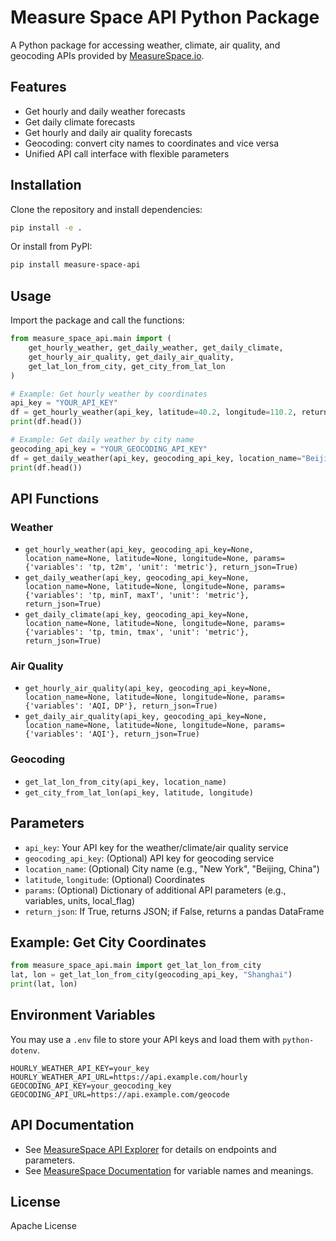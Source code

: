 # Measure Space API Python Package

A Python package for accessing weather, climate, air quality, and geocoding APIs provided by [MeasureSpace.io](https://measurespace.io).

## Features

- Get hourly and daily weather forecasts
- Get daily climate forecasts
- Get hourly and daily air quality forecasts
- Geocoding: convert city names to coordinates and vice versa
- Unified API call interface with flexible parameters

## Installation

Clone the repository and install dependencies:

```bash
pip install -e .
```

Or install from PyPI:

```bash
pip install measure-space-api
```

## Usage

Import the package and call the functions:

```python
from measure_space_api.main import (
    get_hourly_weather, get_daily_weather, get_daily_climate,
    get_hourly_air_quality, get_daily_air_quality,
    get_lat_lon_from_city, get_city_from_lat_lon
)

# Example: Get hourly weather by coordinates
api_key = "YOUR_API_KEY"
df = get_hourly_weather(api_key, latitude=40.2, longitude=110.2, return_json=False)
print(df.head())

# Example: Get daily weather by city name
geocoding_api_key = "YOUR_GEOCODING_API_KEY"
df = get_daily_weather(api_key, geocoding_api_key, location_name="Beijing", return_json=False)
print(df.head())
```

## API Functions

### Weather

- `get_hourly_weather(api_key, geocoding_api_key=None, location_name=None, latitude=None, longitude=None, params={'variables': 'tp, t2m', 'unit': 'metric'}, return_json=True)`
- `get_daily_weather(api_key, geocoding_api_key=None, location_name=None, latitude=None, longitude=None, params={'variables': 'tp, minT, maxT', 'unit': 'metric'}, return_json=True)`
- `get_daily_climate(api_key, geocoding_api_key=None, location_name=None, latitude=None, longitude=None, params={'variables': 'tp, tmin, tmax', 'unit': 'metric'}, return_json=True)`

### Air Quality

- `get_hourly_air_quality(api_key, geocoding_api_key=None, location_name=None, latitude=None, longitude=None, params={'variables': 'AQI, DP'}, return_json=True)`
- `get_daily_air_quality(api_key, geocoding_api_key=None, location_name=None, latitude=None, longitude=None, params={'variables': 'AQI'}, return_json=True)`

### Geocoding

- `get_lat_lon_from_city(api_key, location_name)`
- `get_city_from_lat_lon(api_key, latitude, longitude)`

## Parameters

- `api_key`: Your API key for the weather/climate/air quality service
- `geocoding_api_key`: (Optional) API key for geocoding service
- `location_name`: (Optional) City name (e.g., "New York", "Beijing, China")
- `latitude`, `longitude`: (Optional) Coordinates
- `params`: (Optional) Dictionary of additional API parameters (e.g., variables, units, local_flag)
- `return_json`: If True, returns JSON; if False, returns a pandas DataFrame

## Example: Get City Coordinates

```python
from measure_space_api.main import get_lat_lon_from_city
lat, lon = get_lat_lon_from_city(geocoding_api_key, "Shanghai")
print(lat, lon)
```

## Environment Variables

You may use a `.env` file to store your API keys and load them with `python-dotenv`.

```env
HOURLY_WEATHER_API_KEY=your_key
HOURLY_WEATHER_API_URL=https://api.example.com/hourly
GEOCODING_API_KEY=your_geocoding_key
GEOCODING_API_URL=https://api.example.com/geocode
```

## API Documentation

- See [MeasureSpace API Explorer](https://measurespace.io/api-explorer) for details on endpoints and parameters.
- See [MeasureSpace Documentation](https://measurespace.io/documentation) for variable names and meanings.

## License

Apache License
